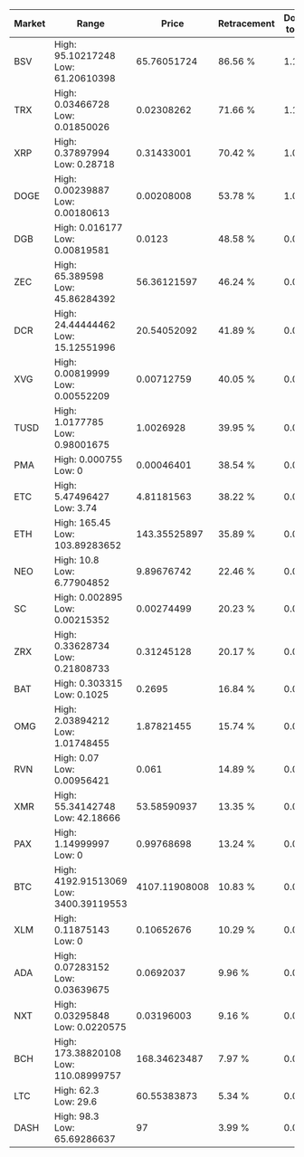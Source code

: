 | Market | Range | Price| Retracement | Doubles to 50% |
| --- | --- | --- | --- | --- |
| BSV | High: 95.10217248<br />Low: 61.20610398 | 65.76051724 | 86.56 % | 1.19 |
| TRX | High: 0.03466728<br />Low: 0.01850026 | 0.02308262 | 71.66 % | 1.15 |
| XRP | High: 0.37897994<br />Low: 0.28718 | 0.31433001 | 70.42 % | 1.06 |
| DOGE | High: 0.00239887<br />Low: 0.00180613 | 0.00208008 | 53.78 % | 1.01 |
| DGB | High: 0.016177<br />Low: 0.00819581 | 0.0123 | 48.58 % | 0.00 |
| ZEC | High: 65.389598<br />Low: 45.86284392 | 56.36121597 | 46.24 % | 0.00 |
| DCR | High: 24.44444462<br />Low: 15.12551996 | 20.54052092 | 41.89 % | 0.00 |
| XVG | High: 0.00819999<br />Low: 0.00552209 | 0.00712759 | 40.05 % | 0.00 |
| TUSD | High: 1.0177785<br />Low: 0.98001675 | 1.0026928 | 39.95 % | 0.00 |
| PMA | High: 0.000755<br />Low: 0 | 0.00046401 | 38.54 % | 0.00 |
| ETC | High: 5.47496427<br />Low: 3.74 | 4.81181563 | 38.22 % | 0.00 |
| ETH | High: 165.45<br />Low: 103.89283652 | 143.35525897 | 35.89 % | 0.00 |
| NEO | High: 10.8<br />Low: 6.77904852 | 9.89676742 | 22.46 % | 0.00 |
| SC | High: 0.002895<br />Low: 0.00215352 | 0.00274499 | 20.23 % | 0.00 |
| ZRX | High: 0.33628734<br />Low: 0.21808733 | 0.31245128 | 20.17 % | 0.00 |
| BAT | High: 0.303315<br />Low: 0.1025 | 0.2695 | 16.84 % | 0.00 |
| OMG | High: 2.03894212<br />Low: 1.01748455 | 1.87821455 | 15.74 % | 0.00 |
| RVN | High: 0.07<br />Low: 0.00956421 | 0.061 | 14.89 % | 0.00 |
| XMR | High: 55.34142748<br />Low: 42.18666 | 53.58590937 | 13.35 % | 0.00 |
| PAX | High: 1.14999997<br />Low: 0 | 0.99768698 | 13.24 % | 0.00 |
| BTC | High: 4192.91513069<br />Low: 3400.39119553 | 4107.11908008 | 10.83 % | 0.00 |
| XLM | High: 0.11875143<br />Low: 0 | 0.10652676 | 10.29 % | 0.00 |
| ADA | High: 0.07283152<br />Low: 0.03639675 | 0.0692037 | 9.96 % | 0.00 |
| NXT | High: 0.03295848<br />Low: 0.0220575 | 0.03196003 | 9.16 % | 0.00 |
| BCH | High: 173.38820108<br />Low: 110.08999757 | 168.34623487 | 7.97 % | 0.00 |
| LTC | High: 62.3<br />Low: 29.6 | 60.55383873 | 5.34 % | 0.00 |
| DASH | High: 98.3<br />Low: 65.69286637 | 97 | 3.99 % | 0.00 |
